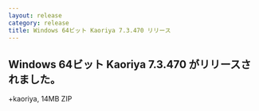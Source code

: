 ```yaml
---
layout: release
category: release
title: Windows 64ビット Kaoriya 7.3.470 リリース
---
```


Windows 64ビット Kaoriya 7.3.470 がリリースされました。
-------------------------------------------------------

+kaoriya, 14MB ZIP
